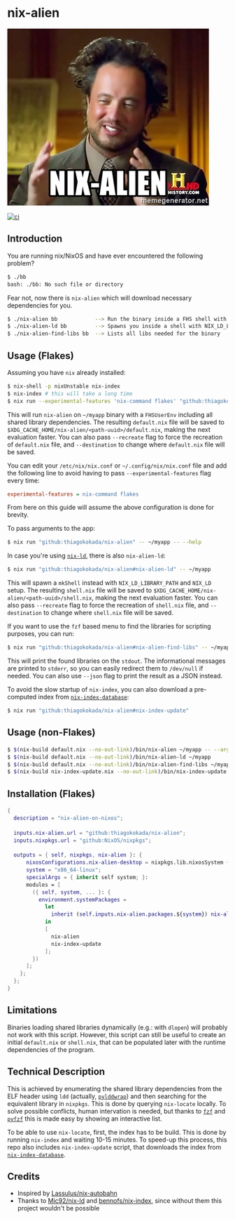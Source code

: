 # nix-alien

![nix-alien](./.github/nix-alien.jpg)

[![ci](https://github.com/thiagokokada/nix-alien/actions/workflows/ci.yml/badge.svg)](https://github.com/thiagokokada/nix-alien/actions/workflows/ci.yml)

## Introduction

You are running nix/NixOS and have ever encountered the following problem?

```sh
$ ./bb
bash: ./bb: No such file or directory
```

Fear not, now there is `nix-alien` which will download necessary dependencies
for you.

```sh
$ ./nix-alien bb            --> Run the binary inside a FHS shell with all needed shared dependencies to execute the binary
$ ./nix-alien-ld bb         --> Spawns you inside a shell with NIX_LD_LIBRARY_PATH set to the needed dependencies, to be used with nix-ld
$ ./nix-alien-find-libs bb  --> Lists all libs needed for the binary
```

## Usage (Flakes)

Assuming you have `nix` already installed:

```sh
$ nix-shell -p nixUnstable nix-index
$ nix-index # this will take a long time
$ nix run --experimental-features 'nix-command flakes' "github:thiagokokada/nix-alien" -- ~/myapp
```

This will run `nix-alien` on `~/myapp` binary with a `FHSUserEnv` including all
shared library dependencies. The resulting `default.nix` file will be saved to
`$XDG_CACHE_HOME/nix-alien/<path-uuid>/default.nix`, making the next evaluation
faster. You can also pass `--recreate` flag to force the recreation of
`default.nix` file, and `--destination` to change where `default.nix` file will
be saved.

You can edit your `/etc/nix/nix.conf` or `~/.config/nix/nix.conf` file and
add the following line to avoid having to pass `--experimental-features` flag
every time:

```ini
experimental-features = nix-command flakes
```

From here on this guide will assume the above configuration is done for brevity.

To pass arguments to the app:

```sh
$ nix run "github:thiagokokada/nix-alien" -- ~/myapp -- --help
```

In case you're using [`nix-ld`](https://github.com/Mic92/nix-ld), there is also
`nix-alien-ld`:

``` sh
$ nix run "github:thiagokokada/nix-alien#nix-alien-ld" -- ~/myapp 
```

This will spawn a `mkShell` instead with `NIX_LD_LIBRARY_PATH` and `NIX_LD`
setup. The resulting `shell.nix` file will be saved to
`$XDG_CACHE_HOME/nix-alien/<path-uuid>/shell.nix`, making the next evaluation
faster. You can also pass `--recreate` flag to force the recreation of
`shell.nix` file, and `--destination` to  change where `shell.nix` file will
be saved.

If you want to use the `fzf` based menu to find the libraries for scripting
purposes, you can run:

``` sh
$ nix run "github:thiagokokada/nix-alien#nix-alien-find-libs" -- ~/myapp 
```

This will print the found libraries on the `stdout`. The informational messages
are printed to `stderr`, so you can easily redirect them to `/dev/null` if
needed. You can also use `--json` flag to print the result as a JSON instead.

To avoid the slow startup of `nix-index`, you can also download a pre-computed
index from [`nix-index-database`](https://github.com/Mic92/nix-index-database):

``` sh
$ nix run "github:thiagokokada/nix-alien#nix-index-update"
```
## Usage (non-Flakes)

``` sh
$ $(nix-build default.nix --no-out-link)/bin/nix-alien ~/myapp -- --arg foo
$ $(nix-build default.nix --no-out-link)/bin/nix-alien-ld ~/myapp
$ $(nix-build default.nix --no-out-link)/bin/nix-alien-find-libs ~/myapp
$ $(nix-build nix-index-update.nix --no-out-link)/bin/nix-index-update
```

## Installation (Flakes)

```nix
{
  description = "nix-alien-on-nixos";

  inputs.nix-alien.url = "github:thiagokokada/nix-alien";
  inputs.nixpkgs.url = "github:NixOS/nixpkgs";

  outputs = { self, nixpkgs, nix-alien }: {
      nixosConfigurations.nix-alien-desktop = nixpkgs.lib.nixosSystem {
      system = "x86_64-linux";
      specialArgs = { inherit self system; }:
      modules = [
        ({ self, system, ... }: {
          environment.systemPackages =
            let
              inherit (self.inputs.nix-alien.packages.${system}) nix-alien nix-index-update;
            in
            [
              nix-alien
              nix-index-update
            ];
        })
      ];
    };
  };
}
```

## Limitations

Binaries loading shared libraries dynamically (e.g.: with `dlopen`) will
probably not work with this script. However, this script can still be useful to
create an initial `default.nix` or `shell.nix`, that can be populated later with
the runtime dependencies of the program.

## Technical Description

This is achieved by enumerating the shared library dependencies from the ELF
header using `ldd` (actually,
[`pylddwrap`](https://github.com/Parquery/pylddwrap)) and then searching for the
equivalent library in `nixpkgs`. This is done by querying `nix-locate` locally.
To solve possible conflicts, human intervation is needed, but thanks to
[`fzf`](https://github.com/junegunn/fzf) and
[`pyfzf`](https://github.com/nk412/pyfzf) this is made easy by showing an
interactive list.

To be able to use `nix-locate`, first, the index has to be build. This is done
by running `nix-index` and waiting 10-15 minutes. To speed-up this process, this
repo also includes `nix-index-update` script, that downloads the index from
[`nix-index-database`](https://github.com/Mic92/nix-index-database).

## Credits

- Inspired by [Lassulus/nix-autobahn](https://github.com/Lassulus/nix-autobahn)
- Thanks to [Mic92/nix-ld](https://github.com/Mic92/nix-ld) and
  [bennofs/nix-index](https://github.com/bennofs/nix-index), since without them
  this project wouldn't be possible
